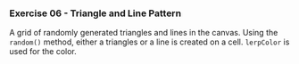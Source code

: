 ### Exercise 06 - Triangle and Line Pattern

A grid of randomly generated triangles and lines in the canvas.
Using the `random()` method, either a triangles or a line is created on a cell.
`lerpColor` is used for the color. 
